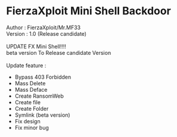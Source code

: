 # FierzaXploit Mini Shell Backdoor
Author : FierzaXploit/Mr.MF33
<br>
Version : 1.0 (Release candidate)    
<br>
UPDATE FX Mini Shell!!!!<br>
beta version To 
Release candidate Version
<br><br>
Update feature :
- Bypass 403 Forbidden<br>
- Mass Delete<br>
- Mass Deface<br>
- Create RansomWeb<br>
- Create file<br>
- Create Folder<br>
- Symlink (beta version)<br>
- Fix design<br>
- Fix minor bug<br>
